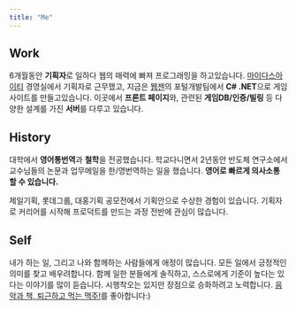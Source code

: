 ```yaml
---
title: "Me"
---
```



## Work

6개월동안 **기획자**로 일하다 웹의 매력에 빠져 프로그래밍을 하고있습니다. [마이다스아이티](http://www.midasit.com/) 경영실에서 기획자로 근무했고, 지금은 [웹젠](http://company.webzen.com)의 포털개발팀에서 **C# .NET**으로 게임사이트를 만들고있습니다. 이곳에서 **프론트 페이지**와, 관련된 **게임DB/인증/빌링** 등 다양한 설계를 가진 **서버**를 다루고 있습니다.

## History

대학에서 **영어통번역**과 **철학**을 전공했습니다. 학교다니면서 2년동안 반도체 연구소에서 교수님들의 논문과 업무메일을 한/영번역하는 일을 했습니다. **영어로 빠르게 의사소통 할 수 있습니다.**

제일기획, 롯데그룹, 대홍기획 공모전에서 기획안으로 수상한 경험이 있습니다. 기획자로 커리어를 시작해 프로덕트를 만드는 과정 전반에 관심이 많습니다.

## Self

내가 하는 일, 그리고 나와 함께하는 사람들에게 애정이 많습니다. 모든 일에서 긍정적인 의미를 찾고 배우려합니다. 함께 일한 분들에게 솔직하고, 스스로에게 기준이 높다는 있다는 이야기를 많이 듣습니다. 시행착오는 있지만 장점으로 승화하려고 노력합니다. <u>음악과 책, 퇴근하고 먹는 맥주!</u>를 좋아합니다:)

